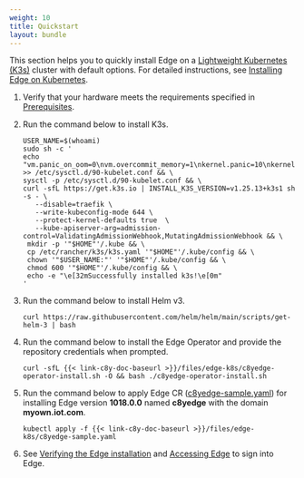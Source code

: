 ```yaml
---
weight: 10
title: Quickstart
layout: bundle
---
```


This section helps you to quickly install Edge on a [Lightweight Kubernetes (K3s)](https://docs.k3s.io/installation) cluster with default options. For detailed instructions, see [Installing Edge on Kubernetes](/edge-k8s/installing-edge-on-k8/).

1. Verify that your hardware meets the requirements specified in [Prerequisites](/edge-k8s/installing-edge-on-k8/#prerequisites).

2. Run the command below to install K3s.

   ```shell
   USER_NAME=$(whoami)
   sudo sh -c '
   echo "vm.panic_on_oom=0\nvm.overcommit_memory=1\nkernel.panic=10\nkernel.panic_on_oops=1" >> /etc/sysctl.d/90-kubelet.conf && \
   sysctl -p /etc/sysctl.d/90-kubelet.conf && \
   curl -sfL https://get.k3s.io | INSTALL_K3S_VERSION=v1.25.13+k3s1 sh -s - \
      --disable=traefik \
      --write-kubeconfig-mode 644 \
      --protect-kernel-defaults true  \
      --kube-apiserver-arg=admission-control=ValidatingAdmissionWebhook,MutatingAdmissionWebhook && \
    mkdir -p '"$HOME"'/.kube && \
    cp /etc/rancher/k3s/k3s.yaml '"$HOME"'/.kube/config && \
    chown '"$USER_NAME:"' '"$HOME"'/.kube/config && \
    chmod 600 '"$HOME"'/.kube/config && \
    echo -e "\e[32mSuccessfully installed k3s!\e[0m"
   '
   ```

3. Run the command below to install Helm v3.

   ```shell
   curl https://raw.githubusercontent.com/helm/helm/main/scripts/get-helm-3 | bash
   ```

4. Run the command below to install the Edge Operator and provide the repository credentials when prompted.

   ```shell
   curl -sfL {{< link-c8y-doc-baseurl >}}/files/edge-k8s/c8yedge-operator-install.sh -O && bash ./c8yedge-operator-install.sh
   ```

5. Run the command below to apply Edge CR ([c8yedge-sample.yaml](/files/edge-k8s/c8yedge-sample.yaml)) for installing Edge version **1018.0.0** named **c8yedge** with the domain **myown.iot.com**.

   ```shell
   kubectl apply -f {{< link-c8y-doc-baseurl >}}/files/edge-k8s/c8yedge-sample.yaml
   ```

6. See [Verifying the Edge installation](/edge-k8s/installing-edge-on-k8/#verifying-the-edge-installation) and [Accessing Edge](/edge-k8s/installing-edge-on-k8/#accessing-edge) to sign into Edge.
